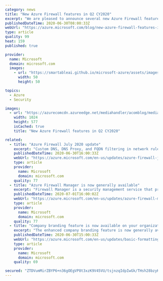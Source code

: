 ```yaml
---
category: news
title: "New Azure Firewall features in Q2 CY2020"
excerpt: "We are pleased to announce several new Azure Firewall features that allow your organization to have more customization, improve security, and ease your management experience."
publishedDateTime: 2020-06-30T08:00:33Z
webUrl: "https://azure.microsoft.com/blog/new-azure-firewall-features-in-q2-cy2020/"
type: article
quality: 99
heat: 159
published: true

provider:
  name: Microsoft
  domain: microsoft.com
  images:
    - url: "https://smartableai.github.io/microsoft-azure/assets/images/organizations/microsoft.com-50x50.jpg"
      width: 50
      height: 50

topics:
  - Azure
  - Security

images:
  - url: "https://azurecomcdn.azureedge.net/mediahandler/acomblog/media/Default/blog/130879a5-e5a4-4b5d-9fe1-b6389a099db8.png"
    width: 1024
    height: 577
    isCached: true
    title: "New Azure Firewall features in Q2 CY2020"

related:
  - title: "Azure Firewall July 2020 update"
    excerpt: "Custom DNS, DNS Proxy, and FQDN filtering in network rules are now in preview. IP Groups and IP Groups in Firewall policy are now generally available."
    publishedDateTime: 2020-06-30T16:00:33Z
    webUrl: "https://azure.microsoft.com/en-us/updates/azure-firewall-july-2020-update/"
    type: article
    provider:
      name: Microsoft
      domain: microsoft.com
    quality: 77
  - title: "Azure Firewall Manager is now generally available"
    excerpt: "Firewall Manager is a security management service that provides central security policy and route management for cloud-based security perimeters. "
    publishedDateTime: 2020-07-01T16:00:02Z
    webUrl: "https://azure.microsoft.com/en-us/updates/azure-firewall-manager-is-now-generally-available/"
    type: article
    provider:
      name: Microsoft
      domain: microsoft.com
    quality: 77
  - title: "Company branding feature is now available on your organization's Azure AD sign-in page"
    excerpt: "The enhanced company branding feature is now generally available on your organization’s Azure Active Directory (Azure AD) sign-in page."
    publishedDateTime: 2020-06-30T15:00:33Z
    webUrl: "https://azure.microsoft.com/en-us/updates/basic-formatting-on-the-sign-in-page-text-component-in-company-branding/"
    type: article
    provider:
      name: Microsoft
      domain: microsoft.com
    quality: 69

secured: "ZTDVumMirZBYP6+n36gOEgVP8t3xzK9V45VU/tsjnzqIdpIwGk/THsh28bzyKrmIjRNGZk2AubIAcMWk0HHe+YaLCs+Z0OrbZc7J5DhB301livWjNhb0qvi2hStPy7mdIPn1iQlyb0r6jih4xwu5Bj+nXHZPWSAPQZ0TlN9kzCE1AhGhMxpFvoyl0J60LlBD1UCaVEriYJyCG2jLTp8KcL8v9bw4gJnicg1v17/KCqIC1XMuOBCgzI+ApZcKl0IkPkfjuDFKl1T4z+SSNtkdr87UB89EIGRAsQ7SQQUCvuTOVbaI01WPXm/MAtS/ug3M/9MaECrO8016uVBrCMHc2g==;Rp/MwZH0+sKyQLpfFIZ+RQ=="
---
```


